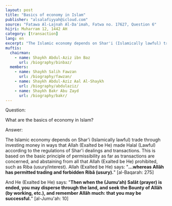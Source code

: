 ```yaml
---
layout: post
title: "Basics of economy in Islam"
publisher: "alsalafiyyah@icloud.com"
source: "Fatawa Al-Lajnah Al-Da'imah, Fatwa no. 17627, Question 6"
hijri: Muharram 12, 1442 AH
category: [transaction]
lang: en
excerpt: "The Islamic economy depends on Shar'i (Islamically lawful) trade through investing money in ways that Allah (Exalted be He) made Halal (Lawful) according to the regulations of Shar'i dealings and transactions."
muftis:
  chairman: 
    - name: Shaykh Abdul-Aziz ibn Baz
      url: /biography/binbaz/
  members: 
    - name: Shaykh Salih Fawzan
      url: /biography/fawzan/
    - name: Shaykh Abdul-Aziz Aal Al-Shaykh
      url: /biography/abdulaziz/
    - name: Shaykh Bakr Abu Zayd
      url: /biography/bakr/
---
```


Question:

What are the basics of economy in Islam?

Answer:

The Islamic economy depends on Shar'i (Islamically lawful) trade through investing money in ways that Allah (Exalted be He) made Halal (Lawful) according to the regulations of Shar'i dealings and transactions. This is based on the basic principle of permissibility as far as transactions are concerned, and abstaining from all that Allah (Exalted be He) prohibited, such as Riba (usury/interest). Allah (Exalted be He) says: "**...whereas Allâh has permitted trading and forbidden Ribâ (usury).**" [al-Baqarah: 275]

And He (Exalted be He) says: "**Then when the (Jumu‘ah) Salât (prayer) is ended, you may disperse through the land, and seek the Bounty of Allâh (by working, etc.), and remember Allâh much: that you may be successful.**" [al-Jumu'ah: 10]
